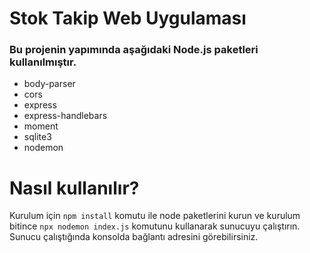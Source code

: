 
# Stok Takip Web Uygulaması

### Bu projenin yapımında aşağıdaki  Node.js paketleri kullanılmıştır.
 - body-parser
 - cors
 - express
 - express-handlebars
 - moment
 - sqlite3
 - nodemon
 
# Nasıl kullanılır?
Kurulum için `npm install` komutu ile node paketlerini kurun ve kurulum bitince `npx nodemon index.js` komutunu kullanarak sunucuyu çalıştırın. Sunucu çalıştığında konsolda bağlantı adresini görebilirsiniz.
